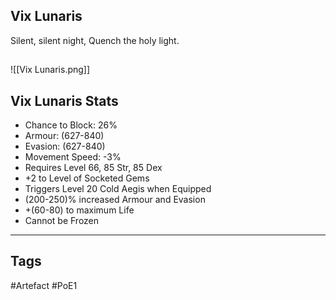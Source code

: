 ## Vix Lunaris
Silent, silent night,
Quench the holy light.
##
![[Vix Lunaris.png]]
## Vix Lunaris Stats
- Chance to Block: 26%
- Armour: (627-840)
- Evasion: (627-840)
- Movement Speed: -3%
- Requires Level 66, 85 Str, 85 Dex
- +2 to Level of Socketed Gems
- Triggers Level 20 Cold Aegis when Equipped
- (200-250)% increased Armour and Evasion
- +(60-80) to maximum Life
- Cannot be Frozen


---
## Tags
#Artefact
#PoE1